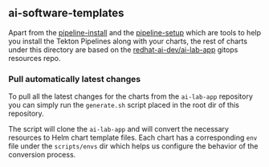 ## ai-software-templates

Apart from the [pipeline-install](./pipeline-install/) and the [pipeline-setup](./pipeline-setup/) which are tools to help you install the Tekton Pipelines along with your charts, the rest of charts under this directory are based on the [redhat-ai-dev/ai-lab-app](https://github.com/redhat-ai-dev/ai-lab-app) gitops resources repo.

### Pull automatically latest changes

To pull all the latest changes for the charts from the `ai-lab-app` repository you can simply run the `generate.sh` script placed in the root dir of this repository.

The script will clone the `ai-lab-app` and will convert the necessary resources to Helm chart template files. Each chart has a corresponding `env` file under the `scripts/envs` dir which helps us configure the behavior of the conversion process.

